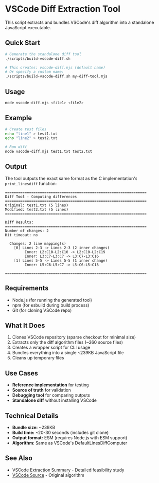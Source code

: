 # VSCode Diff Extraction Tool

This script extracts and bundles VSCode's diff algorithm into a standalone JavaScript executable.

## Quick Start

```bash
# Generate the standalone diff tool
./scripts/build-vscode-diff.sh

# This creates: vscode-diff.mjs (default name)
# Or specify a custom name:
./scripts/build-vscode-diff.sh my-diff-tool.mjs
```

## Usage

```bash
node vscode-diff.mjs <file1> <file2>
```

## Example

```bash
# Create test files
echo "line1" > test1.txt
echo "line2" > test2.txt

# Run diff
node vscode-diff.mjs test1.txt test2.txt
```

## Output

The tool outputs the exact same format as the C implementation's `print_linesdiff` function:

```
=================================================================
Diff Tool - Computing differences
=================================================================
Original: test1.txt (5 lines)
Modified: test2.txt (5 lines)
=================================================================

Diff Results:
=================================================================
Number of changes: 2
Hit timeout: no

  Changes: 2 line mapping(s)
    [0] Lines 2-3 -> Lines 2-3 (2 inner changes)
         Inner: L2:C10-L2:C10 -> L2:C10-L2:C19
         Inner: L3:C7-L3:C7 -> L3:C7-L3:C16
    [1] Lines 5-5 -> Lines 5-5 (1 inner change)
         Inner: L5:C6-L5:C7 -> L5:C6-L5:C13

=================================================================
```

## Requirements

- Node.js (for running the generated tool)
- npm (for esbuild during build process)
- Git (for cloning VSCode repo)

## What It Does

1. Clones VSCode repository (sparse checkout for minimal size)
2. Extracts only the diff algorithm files (~260 source files)
3. Creates a wrapper script for CLI usage
4. Bundles everything into a single ~239KB JavaScript file
5. Cleans up temporary files

## Use Cases

- **Reference implementation** for testing
- **Source of truth** for validation
- **Debugging tool** for comparing outputs
- **Standalone diff** without installing VSCode

## Technical Details

- **Bundle size:** ~239KB
- **Build time:** ~20-30 seconds (includes git clone)
- **Output format:** ESM (requires Node.js with ESM support)
- **Algorithm:** Same as VSCode's DefaultLinesDiffComputer

## See Also

- [VSCode Extraction Summary](dev-docs/vscode-extraction-summary.md) - Detailed feasibility study
- [VSCode Source](https://github.com/microsoft/vscode/blob/main/src/vs/editor/common/diff/defaultLinesDiffComputer/defaultLinesDiffComputer.ts) - Original algorithm
